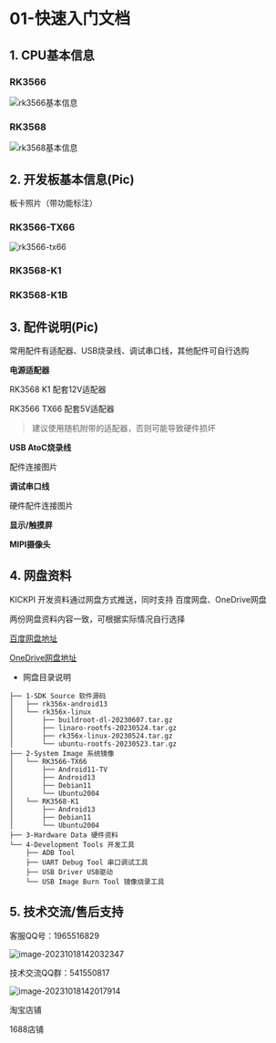 # 01-快速入门文档





## 1. CPU基本信息

### RK3566

![rk3566基本信息](http://tanzhtanzh.oss-cn-shenzhen.aliyuncs.com/img/rk3566bd.png)



### RK3568

![rk3568基本信息](http://tanzhtanzh.oss-cn-shenzhen.aliyuncs.com/img/rk3568bd.png)



## 2. 开发板基本信息(Pic)

板卡照片（带功能标注）



### RK3566-TX66

![rk3566-tx66](http://tanzhtanzh.oss-cn-shenzhen.aliyuncs.com/img/image-20230926172750849.png)

### RK3568-K1





### RK3568-K1B





## 3. 配件说明(Pic)

常用配件有适配器、USB烧录线、调试串口线，其他配件可自行选购



**电源适配器**

RK3568 K1 配套12V适配器

RK3566 TX66 配套5V适配器

> 建议使用随机附带的适配器，否则可能导致硬件损坏



**USB AtoC烧录线**

配件连接图片



**调试串口线**

硬件配件连接图片



**显示/触摸屏**



**MIPI摄像头**





## 4. 网盘资料

KICKPI 开发资料通过网盘方式推送，同时支持 百度网盘、OneDrive网盘

两份网盘资料内容一致，可根据实际情况自行选择

[百度网盘地址](https://pan.baidu.com/s/1erEpYjwWEEczJcgJJmrhjQ?pwd=1234)

[OneDrive网盘地址](https://1drv.ms/f/s!AuVepzkLS2sQg40ELt1V77H-aKn_Sw?e=womwYI)



* 网盘目录说明

```
├── 1-SDK Source 软件源码
│   ├── rk356x-android13
│   └── rk356x-linux
│       ├── buildroot-dl-20230607.tar.gz
│       ├── linaro-rootfs-20230524.tar.gz
│       ├── rk356x-linux-20230524.tar.gz
│       └── ubuntu-rootfs-20230523.tar.gz
├── 2-System Image 系统镜像
│   └── RK3566-TX66
│       ├── Android11-TV
│       ├── Android13
│       ├── Debian11
│       └── Ubuntu2004
│   └── RK3568-K1
│       ├── Android13
│       ├── Debian11
│       └── Ubuntu2004
├── 3-Hardware Data 硬件资料
└── 4-Development Tools 开发工具
    ├── ADB Tool
    ├── UART Debug Tool 串口调试工具
    ├── USB Driver USB驱动
    └── USB Image Burn Tool 镜像烧录工具
```



## 5. 技术交流/售后支持

客服QQ号：1965516829

![image-20231018142032347](http://tanzhtanzh.oss-cn-shenzhen.aliyuncs.com/img/image-20231018142032347.png)



技术交流QQ群：541550817

![image-20231018142017914](http://tanzhtanzh.oss-cn-shenzhen.aliyuncs.com/img/image-20231018142017914.png)



淘宝店铺





1688店铺

